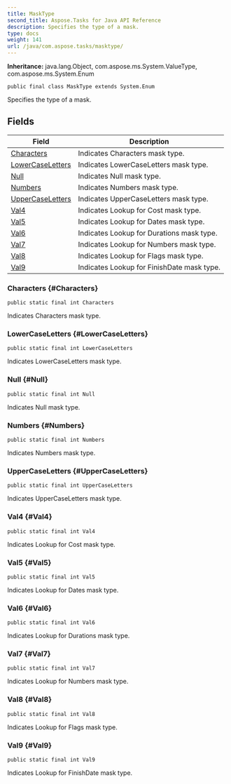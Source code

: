 ```yaml
---
title: MaskType
second_title: Aspose.Tasks for Java API Reference
description: Specifies the type of a mask.
type: docs
weight: 141
url: /java/com.aspose.tasks/masktype/
---
```


**Inheritance:**
java.lang.Object, com.aspose.ms.System.ValueType, com.aspose.ms.System.Enum
```
public final class MaskType extends System.Enum
```

Specifies the type of a mask.
## Fields

| Field | Description |
| --- | --- |
| [Characters](#Characters) | Indicates Characters mask type. |
| [LowerCaseLetters](#LowerCaseLetters) | Indicates LowerCaseLetters mask type. |
| [Null](#Null) | Indicates Null mask type. |
| [Numbers](#Numbers) | Indicates Numbers mask type. |
| [UpperCaseLetters](#UpperCaseLetters) | Indicates UpperCaseLetters mask type. |
| [Val4](#Val4) | Indicates Lookup for Cost mask type. |
| [Val5](#Val5) | Indicates Lookup for Dates mask type. |
| [Val6](#Val6) | Indicates Lookup for Durations mask type. |
| [Val7](#Val7) | Indicates Lookup for Numbers mask type. |
| [Val8](#Val8) | Indicates Lookup for Flags mask type. |
| [Val9](#Val9) | Indicates Lookup for FinishDate mask type. |
### Characters {#Characters}
```
public static final int Characters
```


Indicates Characters mask type.

### LowerCaseLetters {#LowerCaseLetters}
```
public static final int LowerCaseLetters
```


Indicates LowerCaseLetters mask type.

### Null {#Null}
```
public static final int Null
```


Indicates Null mask type.

### Numbers {#Numbers}
```
public static final int Numbers
```


Indicates Numbers mask type.

### UpperCaseLetters {#UpperCaseLetters}
```
public static final int UpperCaseLetters
```


Indicates UpperCaseLetters mask type.

### Val4 {#Val4}
```
public static final int Val4
```


Indicates Lookup for Cost mask type.

### Val5 {#Val5}
```
public static final int Val5
```


Indicates Lookup for Dates mask type.

### Val6 {#Val6}
```
public static final int Val6
```


Indicates Lookup for Durations mask type.

### Val7 {#Val7}
```
public static final int Val7
```


Indicates Lookup for Numbers mask type.

### Val8 {#Val8}
```
public static final int Val8
```


Indicates Lookup for Flags mask type.

### Val9 {#Val9}
```
public static final int Val9
```


Indicates Lookup for FinishDate mask type.

